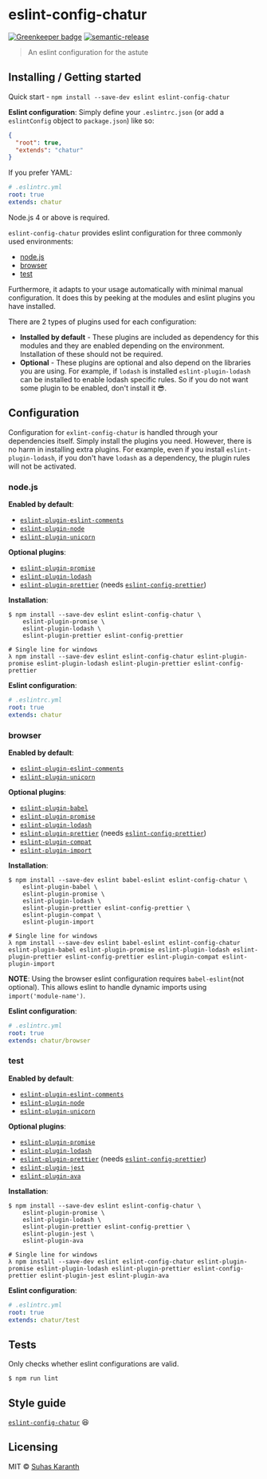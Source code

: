 # eslint-config-chatur

[![Greenkeeper badge][greenkeeper-badge]][greenkeeper]
[![semantic-release][semantic-release-badge]][semantic-release]

> An eslint configuration for the astute

## Installing / Getting started

Quick start - `npm install --save-dev eslint eslint-config-chatur`

**Eslint configuration**: Simply define your `.eslintrc.json` (or add a
`eslintConfig` object to `package.json`) like so:

```json
{
  "root": true,
  "extends": "chatur"
}
```

If you prefer YAML:

```yml
# .eslintrc.yml
root: true
extends: chatur
```

Node.js 4 or above is required.

`eslint-config-chatur` provides eslint configuration for three commonly used
environments:

* [node.js](#node.js)
* [browser](#browser)
* [test](#test)

Furthermore, it adapts to your usage automatically with minimal manual
configuration. It does this by peeking at the modules and eslint plugins you
have installed.

There are 2 types of plugins used for each configuration:

* **Installed by default** - These plugins are included as dependency for this
  modules and they are enabled depending on the environment. Installation of
  these should not be required.
* **Optional** - These plugins are optional and also depend on the libraries you
  are using. For example, if `lodash` is installed `eslint-plugin-lodash` can be
  installed to enable lodash specific rules. So if you do not want some plugin
  to be enabled, don't install it :sunglasses:.

## Configuration

Configuration for `exlint-config-chatur` is handled through your dependencies
itself. Simply install the plugins you need. However, there is no harm in
installing extra plugins. For example, even if you install
`eslint-plugin-lodash`, if you don't have `lodash` as a dependency, the plugin
rules will not be activated.

### node.js

**Enabled by default**:

* [`eslint-plugin-eslint-comments`][eslint-plugin-eslint-comments]
* [`eslint-plugin-node`][eslint-plugin-node]
* [`eslint-plugin-unicorn`][eslint-plugin-unicorn]

**Optional plugins**:

* [`eslint-plugin-promise`][eslint-plugin-promise]
* [`eslint-plugin-lodash`][eslint-plugin-lodash]
* [`eslint-plugin-prettier`][eslint-plugin-prettier] (needs
  [`eslint-config-prettier`][eslint-config-prettier])

**Installation**:

```shell
$ npm install --save-dev eslint eslint-config-chatur \
    eslint-plugin-promise \
    eslint-plugin-lodash \
    eslint-plugin-prettier eslint-config-prettier

# Single line for windows
λ npm install --save-dev eslint eslint-config-chatur eslint-plugin-promise eslint-plugin-lodash eslint-plugin-prettier eslint-config-prettier
```

**Eslint configuration**:

```yml
# .eslintrc.yml
root: true
extends: chatur
```

### browser

**Enabled by default**:

* [`eslint-plugin-eslint-comments`][eslint-plugin-eslint-comments]
* [`eslint-plugin-unicorn`][eslint-plugin-unicorn]

**Optional plugins**:

* [`eslint-plugin-babel`][eslint-plugin-babel]
* [`eslint-plugin-promise`][eslint-plugin-promise]
* [`eslint-plugin-lodash`][eslint-plugin-lodash]
* [`eslint-plugin-prettier`][eslint-plugin-prettier] (needs
  [`eslint-config-prettier`][eslint-config-prettier])
* [`eslint-plugin-compat`][eslint-plugin-compat]
* [`eslint-plugin-import`][eslint-plugin-import]

**Installation**:

```shell
$ npm install --save-dev eslint babel-eslint eslint-config-chatur \
    eslint-plugin-babel \
    eslint-plugin-promise \
    eslint-plugin-lodash \
    eslint-plugin-prettier eslint-config-prettier \
    eslint-plugin-compat \
    eslint-plugin-import

# Single line for windows
λ npm install --save-dev eslint babel-eslint eslint-config-chatur eslint-plugin-babel eslint-plugin-promise eslint-plugin-lodash eslint-plugin-prettier eslint-config-prettier eslint-plugin-compat eslint-plugin-import
```

**NOTE**: Using the browser eslint configuration requires `babel-eslint`(not
optional). This allows eslint to handle dynamic imports using
`import('module-name')`.

**Eslint configuration**:

```yml
# .eslintrc.yml
root: true
extends: chatur/browser
```

### test

**Enabled by default**:

* [`eslint-plugin-eslint-comments`][eslint-plugin-eslint-comments]
* [`eslint-plugin-node`][eslint-plugin-node]
* [`eslint-plugin-unicorn`][eslint-plugin-unicorn]

**Optional plugins**:

* [`eslint-plugin-promise`][eslint-plugin-promise]
* [`eslint-plugin-lodash`][eslint-plugin-lodash]
* [`eslint-plugin-prettier`][eslint-plugin-prettier] (needs
  [`eslint-config-prettier`][eslint-config-prettier])
* [`eslint-plugin-jest`][eslint-plugin-jest]
* [`eslint-plugin-ava`][eslint-plugin-ava]

**Installation**:

```shell
$ npm install --save-dev eslint eslint-config-chatur \
    eslint-plugin-promise \
    eslint-plugin-lodash \
    eslint-plugin-prettier eslint-config-prettier \
    eslint-plugin-jest \
    eslint-plugin-ava

# Single line for windows
λ npm install --save-dev eslint eslint-config-chatur eslint-plugin-promise eslint-plugin-lodash eslint-plugin-prettier eslint-config-prettier eslint-plugin-jest eslint-plugin-ava
```

**Eslint configuration**:

```yml
# .eslintrc.yml
root: true
extends: chatur/test
```

## Tests

Only checks whether eslint configurations are valid.

```shell
$ npm run lint
```

## Style guide

[`eslint-config-chatur`][eslint-config-chatur] :laughing:

## Licensing

MIT © [Suhas Karanth](https://github.com/sudo-suhas)

[greenkeeper-badge]: https://badges.greenkeeper.io/sudo-suhas/eslint-config-chatur.svg?style=flat-square
[greenkeeper]: https://greenkeeper.io/
[semantic-release-badge]: https://img.shields.io/badge/%20%20%F0%9F%93%A6%F0%9F%9A%80-semantic--release-e10079.svg
[semantic-release]: https://github.com/semantic-release/semantic-release
[eslint-plugin-eslint-comments]: https://github.com/mysticatea/eslint-plugin-eslint-comments
[eslint-plugin-node]: https://github.com/mysticatea/eslint-plugin-node
[eslint-plugin-unicorn]: https://github.com/sindresorhus/eslint-plugin-unicorn
[eslint-plugin-promise]: https://github.com/xjamundx/eslint-plugin-promise
[eslint-plugin-lodash]: https://github.com/wix/eslint-plugin-lodash
[eslint-plugin-prettier]: https://github.com/prettier/eslint-plugin-prettier
[eslint-config-prettier]: https://github.com/prettier/eslint-config-prettier
[eslint-plugin-babel]: https://github.com/babel/eslint-plugin-babel
[eslint-plugin-compat]: https://github.com/amilajack/eslint-plugin-compat
[eslint-plugin-import]: https://github.com/benmosher/eslint-plugin-import
[eslint-plugin-jest]: https://github.com/facebook/jest/tree/master/packages/eslint-plugin-jest
[eslint-plugin-ava]: https://github.com/avajs/eslint-plugin-ava
[eslint-config-chatur]: https://github.com/sudo-suhas/eslint-config-chatur
